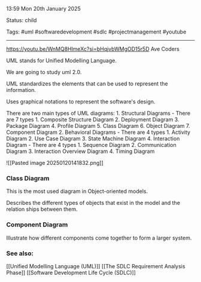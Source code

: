 13:59 Mon 20th January 2025

Status: child

Tags: #uml #softwaredevelopment #sdlc #projectmanagement #youtube

------------------------------------
https://youtu.be/WnMQ8HlmeXc?si=bHqjvbWMgOD15r5D
Ave Coders

UML stands for Unified Modelling Language.

We are going to study uml 2.0.

UML standardizes the elements that can be used to represent the information.

Uses graphical notations to represent the software's design.

There are two main types of UML diagrams:
	1. Structural Diagrams - There are 7 types
		1. Composite Structure Diagram
		2. Deployment Diagram
		3. Package Diagram
		4. Profile Diagram
		5. Class Diagram
		6. Object Diagram
		7. Component Diagram
	2. Behavioral Diagrams - There are 4 types
		1. Activity Diagram
		2. Use Case Diagram
		3. State Machine Diagram
		4. Interaction Diagram - There are 4 types
			1. Sequence Diagram
			2. Communication Diagram
			3. Interaction Overview Diagram
			4. Timing Diagram

![[Pasted image 20250120141832.png]]

### Class Diagram
This is the most used diagram in Object-oriented models.

Describes the different types of objects that exist in the model and the relation ships between them.

### Component Diagram
Illustrate how different components come together to form a larger system.


### See also:
[[Unified Modelling Language (UML)]]
[[The SDLC Requirement Analysis Phase]]
[[Software Development Life Cycle (SDLC)]]